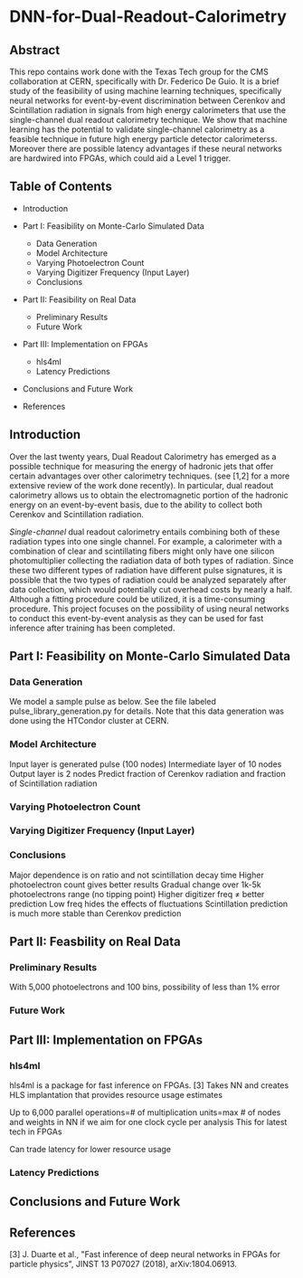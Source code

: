# DNN-for-Dual-Readout-Calorimetry

## Abstract
This repo contains work done with the Texas Tech group for the CMS collaboration at CERN, specifically with Dr. Federico De Guio. It is a brief study of the feasibility of using machine learning techniques, specifically neural networks for event-by-event discrimination between Cerenkov and Scintillation radiation in signals from high energy calorimeters that use the single-channel dual readout calorimetry technique. We show that machine learning has the potential to validate single-channel calorimetry as a feasible technique in future high energy particle detector calorimeterss. Moreover there are possible latency advantages if these neural networks are hardwired into FPGAs, which could aid a Level 1 trigger. 


## Table of Contents
* Introduction
* Part I: Feasibility on Monte-Carlo Simulated Data
  * Data Generation
  * Model Architecture
  * Varying Photoelectron Count
  * Varying Digitizer Frequency (Input Layer)
  * Conclusions

* Part II: Feasibility on Real Data
  * Preliminary Results
  * Future Work
  
* Part III: Implementation on FPGAs
  * hls4ml
  * Latency Predictions

* Conclusions and Future Work

* References



## Introduction
Over the last twenty years, Dual Readout Calorimetry has emerged as a possible technique for measuring the energy of hadronic jets that offer certain advantages over other calorimetry techniques. (see [1,2] for a more extensive review of the work done recently). In particular, dual readout calorimetry allows us to obtain the electromagnetic portion of the hadronic energy on an event-by-event basis, due to the ability to collect both Cerenkov and Scintillation radiation. 

*Single-channel* dual readout calorimetry entails combining both of these radiation types into one single channel. For example, a calorimeter with a combination of clear and scintillating fibers might only have one silicon photomultiplier collecting the radiation data of both types of radiation. Since these two different types of radiation have different pulse signatures, it is possible that the two types of radiation could be analyzed separately after data collection, which would potentially cut overhead costs by nearly a half. Although a fitting procedure could be utilized, it is a time-consuming procedure. This project focuses on the possibility of using neural networks to conduct this event-by-event analysis as they can be used for fast inference after training has been completed.



## Part I: Feasibility on Monte-Carlo Simulated Data
  ### Data Generation
  We model a sample pulse as below. See the file labeled pulse_library_generation.py for details. Note that this data generation was done using the HTCondor cluster at CERN.
  
  
  ### Model Architecture
  Input layer is generated pulse (100 nodes)
  Intermediate layer of 10 nodes
  Output layer is 2 nodes 
    Predict fraction of Cerenkov radiation and fraction of Scintillation radiation

  ### Varying Photoelectron Count
  ### Varying Digitizer Frequency (Input Layer)
  ### Conclusions
  Major dependence is on ratio and not scintillation decay time
  Higher photoelectron count gives better results 
  Gradual change over 1k-5k photoelectrons range (no tipping point)
  Higher digitizer freq ≠ better prediction
  Low freq hides the effects of fluctuations
  Scintillation prediction is much more stable than Cerenkov prediction

  
## Part II: Feasbility on Real Data
  ### Preliminary Results
  With 5,000 photoelectrons and 100 bins, possibility of less than 1% error
  ### Future Work
  
## Part III: Implementation on FPGAs
  ### hls4ml
  hls4ml is a package for fast inference on FPGAs. [3]
  Takes NN and creates HLS implantation that provides resource usage estimates

  Up to 6,000 parallel operations=# of multiplication units=max # of nodes and weights in NN if we aim for one clock cycle per analysis
    This for latest tech in FPGAs
    
  Can trade latency for lower resource usage

  ### Latency Predictions

## Conclusions and Future Work

## References
[3] J. Duarte et al., "Fast inference of deep neural networks in FPGAs for particle physics", JINST 13 P07027 (2018), arXiv:1804.06913.
